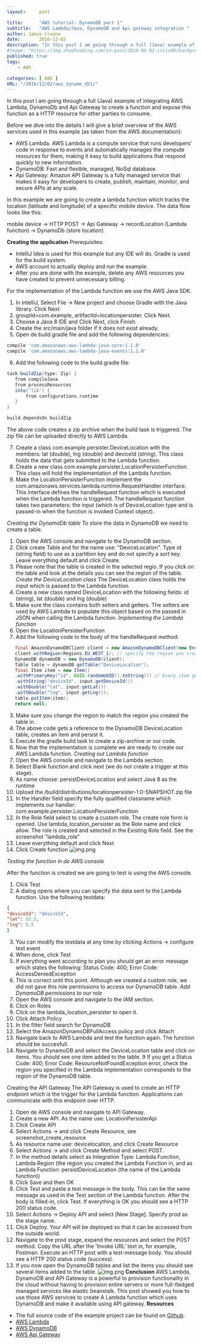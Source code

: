 ```yaml
---
layout:     post

title:      "AWS tutorial: DynamoDB part 1"
subtitle:   "AWS Lambda/Java, DynamoDB and Api gateway integration "
author: Jamie Craane
date:       2016-12-02
description: "In this post I am going through a full (Java) example of integrating AWS Lambda, DynamoDb and Api Gateway to create a function and expose this function as a HTTP resource for other parties to consume."
#image: "https://img.zhaohuabing.com/in-post/2018-06-02-istio08/background.jpg"
published: true
tags:
    - AWS

categories: [ AWS ]
URL: "/2016/12/02/aws_dynamo_db1/"
---
```


In this post I am going through a full (Java) example of integrating AWS Lambda, DynamoDb and Api Gateway to create a function and expose this function as a HTTP resource for other parties to consume.

Before we dive into the details I will give a brief overview of the AWS services used in this example (as taken from the AWS documentation):

- AWS Lambda. AWS Lambda is a compute service that runs developers' code in response to events and automatically manages the compute resources for them, making it easy to build applications that respond quickly to new information.
- DynamoDB: Fast and flexible, managed, NoSql database.
- Api Gateway: Amazon API Gateway is a fully managed service that makes it easy for developers to create, publish, maintain, monitor, and secure APIs at any scale.


In this example we are going to create a lambda function which tracks the location (latitude and longitude) of a specific mobile device. The data flow looks like this:

mobile device -> HTTP POST -> Api Gateway -> recordLocation (Lambda function) -> DynamoDb (store location)

**Creating the application**
Prerequisites:

- IntelliJ Idea is used for this example but any IDE will do. Gradle is used for the build system.
- AWS account to actually deploy and run the example.
- After you are done with the example, delete any AWS resources you have created to prevent unnecessary billing.


For the implementation of the Lambda function we use the AWS Java SDK.

1. In IntelliJ, Select File -> New project and choose Gradle with the Java library. Click Next
2. groupId=com.example, artifactId=locationpersister. Click Next.
3. Choose a Java 8 IDE and Click Next, click Finish.
4. Create the src/main/java folder if it does not exist already.
5. Open de build.gradle file and add the following dependencies:
```groovy
compile 'com.amazonaws:aws-lambda-java-core:1.1.0'
compile 'com.amazonaws:aws-lambda-java-events:1.1.0'
```
6. Add the following code to the build.gradle file:
```groovy
task buildZip(type: Zip) {
   from compileJava
   from processResources
   into('lib') {
       from configurations.runtime
   }
}

build.dependsOn buildZip
```
The above code creates a zip archive when the build task is triggered. The zip file can be uploaded directly to AWS Lambda.

7. Create a class com.example.persister.DeviceLocation with the members: lat (double), lng (double) and deviceId (string). This class holds the data that gets submitted to the Lambda function.
8. Create a new class com.example.persister.LocationPersisterFunction. This class will hold the implementation of the Lambda function.
9. Make the LocationPersisterFunction implement the com.amazonaws.services.lambda.runtime.RequestHandler interface.
   This interface defines the handleRequest function which is executed when the Lambda function is triggered. The handleRequest function takes two parameters: the input (which is of DeviceLocation type and is passed-in when the function is invoked Context object).

_Creating the DynamoDb table_
To store the data in DynamoDB we need to create a table.

1. Open the AWS console and navigate to the DynamoDB section.
2. Click create Table and for the name use: "DeviceLocation". Type id (string field) to use as a partition key and do not specify a sort key. Leave everything default and click Create.
3. Please note that the table is created in the selected regio. If you click on the table and look at the details you can see the region of the table.
_Create the DeviceLocation class_
   The DeviceLocation class holds the input which is passed to the Lambda function.
1. Create a new class named DeviceLocation with the following fields: id (string), lat (double) and lng (double)
2. Make sure the class contains both setters and getters. The setters are used by AWS Lambda to populate this object based on the passed in JSON when calling the Lambda function.
_Implementing the Lambda function_
1. Open the LocationPersisterFunction
2. Add the following code to the body of the handleRequest method:
```java
   final AmazonDynamoDBClient client = new AmazonDynamoDBClient(new EnvironmentVariableCredentialsProvider());
   client.withRegion(Regions.EU_WEST_1); // specify the region you created the table in.
   DynamoDB dynamoDB = new DynamoDB(client);
   Table table = dynamoDB.getTable("DeviceLocation");
   final Item item = new Item()
   .withPrimaryKey("id", UUID.randomUUID().toString()) // Every item gets a unique id
   .withString("deviceId", input.getDeviceId())
   .withDouble("lat", input.getLat())
   .withDouble("lng", input.getLng());
   table.putItem(item);
   return null;
```
3. Make sure you change the region to match the region you created the table in.
4. The above code gets a reference to the DynamoDB DeviceLocation table, creates an item and persist it.
5. Execute the gradle build task to create a zip-archive or our code.
5. Now that the implementation is complete we are ready to create our AWS Lambda function.
_Creating out Lambda function_
1. Open the AWS console and navigate to the Lambda section.
2. Select Blank function and click next (we do not create a trigger at this stage).
3. As name choose: persistDeviceLocation and select Java 8 as the runtime
4. Upload the /build/distributions/locationpersister-1.0-SNAPSHOT.zip file
5. In the Handler field specify the fully qualified classname which implements our handler: com.example.persister.LocationPersisterFunction
6. In the Role field select to create a custom role. The create role form is opened. Use lambda_location_persister as the Role name and click allow. The role is created and selected in the Existing Role field. See the screenshot "lambda_role"
7. Leave everything default and click Next
8. Click Create function
![img.png](/img/posts/dynamodb-create-table.png)

_Testing the function in de AWS console_

After the function is created we are going to test is using the AWS console.
1. Click Test
2. A dialog opens where you can specify the data sent to the Lambda function. Use the following testdata:
```json
{
"deviceId": "deviceId",
"lat": 52.5,
"lng": 5.5
}
```
3. You can modify the testdata at any time by clicking Actions -> configure test event
4. When done, click Test
5. If everything went according to plan you should get an error message which states the following: Status Code: 400; Error Code: AccessDeniedException
6. This is correct until this point. Although we created a custom role, we did not gave this role permissions to access our DynamoDB table.
_Add DynamoDB permissions to our role_
1. Open the AWS console and navigate to the IAM section.
2. Click on Roles
3. Click on the lambda_location_persister to open it.
4. Click Attach Policy
5. In the filter field search for DynamoDB
6. Select the AmazonDynamoDBFullAccess policy and click Attach
7. Navigate back to AWS Lambda and test the function again. The function should be succesfull.
8. Navigate to DynamoDB and select the DeviceLocation table and click on items. You should see one item added to the table.
   9 If you get a Status Code: 400; Error Code: ResourceNotFoundException error, check the region you specified in the Lambda implementation corresponds to the region of the DynamoDB table.

Creating the API Gateway
The API Gateway is used to create an HTTP endpoint which is the trigger for the Lambda function. Applications can communicate with this endpoint over HTTP.
1. Open de AWS console and navigate to API Gateway.
2. Create a new API. As the name use: LocationPersisterApi
3. Click Create API
4. Select Actions -> and click Create Resource, see screenshot_create_resource
5. As resource name use: devicelocation, and click Create Resource
6. Select Actions -> and click Create Method and select POST.
7. In the method details select as Integration Type: Lambda Function, Lambda Region (the region you created the Lambda Function in, and as Lambda Function: persistDeviceLocation (the name of the Lambda function))
8. Click Save and then OK
9. Click Test and paste a test message in the body. This can be the same message as used in the Test section of the Lambda function. After the body is filled-in, click Test. If everything is OK you should see a HTTP 200 status code.
10. Select Actions -> Deploy API and select [New Stage]. Specify prod as the stage name.
11. Click Deploy. Your API will be deployed so that it can be accessed from the outside world.
12. Navigate to the prod stage, expand the resources and select the POST method. Copy the URL after the 'Invoke URL' text in, for example, Postman. Execute an HTTP post with a test-message body. You should see a HTTP 200 status code (success).
13. If you now open the DynamoDB tables and list the items you should see several items added to the table.
![img.png](/img/posts/dynamodb-items.png)
**Conclusion**
AWS Lambda, DynamoDB and API Gateway is a powerful to provision functionality in the cloud without having to provision entire servers or more full-fledged managed services like elastic beanstalk. This post showed you how to use those AWS services to create A Lambda function which uses DynamoDB and make it available using API gateway.
**Resources**
- The full source code of the example project can be found on [Github](https://github.com/jcraane/LambdaDynamoDBApiGateway).
- [AWS Lambda](https://aws.amazon.com/lambda/)
- [AWS DynamoDB](https://aws.amazon.com/dynamodb/)
- [AWS Api Gateway](https://aws.amazon.com/api-gateway/)
